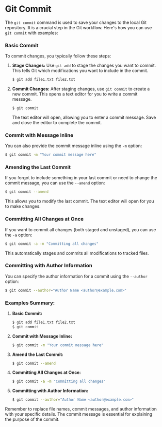 # Git Commit

The `git commit` command is used to save your changes to the local Git repository. It is a crucial step in the Git workflow. Here's how you can use `git commit` with examples:

### Basic Commit

To commit changes, you typically follow these steps:

1. **Stage Changes:**
   Use `git add` to stage the changes you want to commit. This tells Git which modifications you want to include in the commit.

   ```bash
   $ git add file1.txt file2.txt
   ```

2. **Commit Changes:**
   After staging changes, use `git commit` to create a new commit. This opens a text editor for you to write a commit message.

   ```bash
   $ git commit
   ```

   The text editor will open, allowing you to enter a commit message. Save and close the editor to complete the commit.

### Commit with Message Inline

You can also provide the commit message inline using the `-m` option:

```bash
$ git commit -m "Your commit message here"
```

### Amending the Last Commit

If you forgot to include something in your last commit or need to change the commit message, you can use the `--amend` option:

```bash
$ git commit --amend
```

This allows you to modify the last commit. The text editor will open for you to make changes.

### Committing All Changes at Once

If you want to commit all changes (both staged and unstaged), you can use the `-a` option:

```bash
$ git commit -a -m "Committing all changes"
```

This automatically stages and commits all modifications to tracked files.

### Committing with Author Information

You can specify the author information for a commit using the `--author` option:

```bash
$ git commit --author="Author Name <author@example.com>"
```

### Examples Summary:

1. **Basic Commit:**

   ```bash
   $ git add file1.txt file2.txt
   $ git commit
   ```

2. **Commit with Message Inline:**

   ```bash
   $ git commit -m "Your commit message here"
   ```

3. **Amend the Last Commit:**

   ```bash
   $ git commit --amend
   ```

4. **Committing All Changes at Once:**

   ```bash
   $ git commit -a -m "Committing all changes"
   ```

5. **Committing with Author Information:**
   ```bash
   $ git commit --author="Author Name <author@example.com>"
   ```

Remember to replace file names, commit messages, and author information with your specific details. The commit message is essential for explaining the purpose of the commit.
